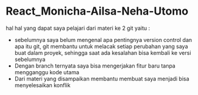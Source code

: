 # React_Monicha-Ailsa-Neha-Utomo

hal hal yang dapat saya pelajari dari materi ke 2 git yaitu : 
- sebelumnya saya belum mengenal apa pentingnya version control dan apa itu git, git membantu untuk melacak setiap perubahan yang saya buat dalam proyek, sehingga saat ada kesalahan bisa kembali ke versi sebelumnya
- Dengan branch ternyata saya bisa mengerjakan fitur baru tanpa mengganggu kode utama
- Dari materi yang disampaikan membantu membuat saya menjadi bisa menyelesaikan konflik
